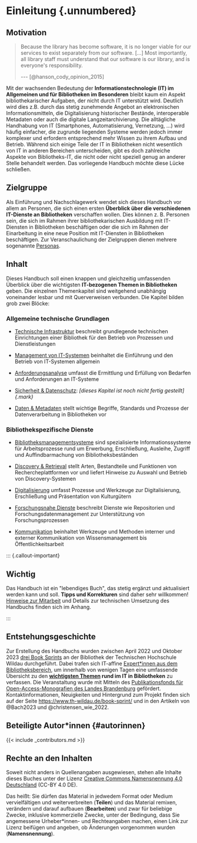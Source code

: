 # Einleitung {.unnumbered}

## Motivation

> Because the library has become software, it is no longer viable for
> our services to exist separately from our software. \[\...\] Most
> importantly, all library staff must understand that our software is
> our library, and is everyone's responsibility.
>
> --- [@hanson_cody_opinion_2015]

Mit der wachsenden Bedeutung der **Informationstechnologie (IT) im Allgemeinen
und für Bibliotheken im Besonderen** bleibt kaum ein Aspekt bibliothekarischer
Aufgaben, der nicht durch IT unterstützt wird.  Deutlich wird dies z.B. durch
das stetig zunehmende Angebot an elektronischen Informationsmitteln, die
Digitalisierung historischer Bestände, interoperable Metadaten oder auch die
digitale Langzeitarchivierung. Die alltägliche Handhabung von IT (Smartphones,
Automatisierung, Vernetzung, ...) wird häufig einfacher, die zugrunde liegenden
Systeme werden jedoch immer komplexer und erfordern entsprechend mehr Wissen zu
ihrem Aufbau und Betrieb. Während sich einige Teile der IT in Bibliotheken
nicht wesentlich von IT in anderen Bereichen unterscheiden, gibt es doch
zahlreiche Aspekte von Bibliotheks-IT, die nicht oder nicht speziell genug an
anderer Stelle behandelt werden. Das vorliegende Handbuch möchte diese Lücke
schließen.

## Zielgruppe

Als Einführung und Nachschlagewerk wendet sich dieses Handbuch vor allem an
Personen, die sich einen ersten **Überblick über die verschiedenen IT-Dienste
an Bibliotheken** verschaffen wollen. Dies können z. B. Personen sein, die sich
im Rahmen ihrer bibliothekarischen Ausbildung mit IT-Diensten in Bibliotheken
beschäftigen oder die sich im Rahmen der Einarbeitung in eine neue Position mit
IT-Diensten in Bibliotheken beschäftigen. Zur Veranschaulichung der Zielgruppen
dienen mehrere sogenannte [Personas](#zielgruppe).

## Inhalt

Dieses Handbuch soll einen knappen und gleichzeitig umfassenden Überblick über
die wichtigsten **IT-bezogenen Themen in Bibliotheken** geben. Die einzelnen
Themenkapitel sind weitgehend unabhängig voneinander lesbar und mit
Querverweisen verbunden. Die Kapitel bilden grob zwei Blöcke:
 
### Allgemeine technische Grundlagen
 
- [Technische Infrastruktur](infrastruktur.md) beschreibt grundlegende technischen Einrichtungen einer Bibliothek für den Betrieb von Prozessen und Dienstleistungen
 
- [Management von IT-Systemen](management.md) beinhaltet die Einführung und den Betrieb von IT-Systemen allgemein

- [Anforderungsanalyse](anforderungen.md) umfasst die Ermittlung und Erfüllung von Bedarfen und Anforderungen an IT-Systeme

- [Sicherheit & Datenschutz](sicherheit.md): *[dieses Kapitel ist noch nicht fertig gestellt]{.mark}*
 
- [Daten & Metadaten](metadaten.md) stellt wichtige Begriffe, Standards und Prozesse der Datenverarbeitung in Bibliotheken vor
 
### Bibliothekspezifische Dienste
 
- [Bibliotheksmanagementsysteme](bibliotheksmanagementsysteme.md) sind spezialisierte Informationssysteme für Arbeitsprozesse rund um Erwerbung, Erschließung, Ausleihe, Zugriff und Auffindbarmachung von Bibliotheksbeständen
 
- [Discovery & Retrieval](discovery.md) stellt Arten, Bestandteile und Funktionen von Rechercheplattformen vor und liefert Hinweise zu Auswahl und Betrieb von Discovery-Systemen
 
- [Digitalisierung](digitalisierung.md) umfasst Prozesse und Werkzeuge zur Digitalisierung, Erschließung und Präsentation von Kulturgütern
 
- [Forschungsnahe Dienste](forschungsnahe-dienste.md) beschreibt Dienste wie Repositorien und Forschungsdatenmanagement zur Unterstützung von Forschungsprozessen
 
- [Kommunikation](kommunikation.md) beinhaltet Werkzeuge und Methoden interner und externer Kommunikation von Wissensmanagement bis Öffentlichkeitsarbeit

::: {.callout-important}

## Wichtig

Das Handbuch ist ein "lebendiges Buch", das stetig ergänzt und aktualisiert
werden kann und soll. **Tipps und Korrekturen** sind daher sehr willkommen!
[Hinweise zur Mitarbeit](#mitarbeit) und Details zur technischen
Umsetzung des Handbuchs finden sich im Anhang.

:::

## Entstehungsgeschichte

Zur Erstellung des Handbuchs wurden zwischen April 2022 und Oktober 2023 [drei
Book Sprints](https://www.th-wildau.de/book-sprint/) an der Bibliothek der
Technischen Hochschule Wildau durchgeführt. Dabei trafen sich IT-affine 
[Expert\*innen aus dem Bibliotheksbereich](#autorinnen), um innerhalb von
wenigen Tagen eine umfassende Übersicht zu den **[wichtigsten Themen](#inhalt)
rund im IT in Bibliotheken** zu verfassen. Die Veranstaltung wurde mit Mitteln
des [Publikationsfonds für Open-Access-Monografien des Landes
Brandenburg](https://open-access-brandenburg.de/fonds/) gefördert.
Kontaktinformationen, Neuigkeiten und Hintergrund zum Projekt finden sich auf
der Seite <https://www.th-wildau.de/book-sprint/> und in den Artikeln von
@Bach2023 und @christensen_wie_2022.

## Beteiligte Autor\*innen {#autorinnen}

{{< include _contributors.md >}}

## Rechte an den Inhalten

Soweit nicht anders in Quellenangaben ausgewiesen, stehen alle Inhalte dieses
Buches unter der Lizenz [Creative Commons Namensnennung 4.0
Deutschland](https://creativecommons.org/licenses/by/4.0/de/) (CC-BY 4.0 DE).

Das heißt: Sie dürfen das Material in jedwedem Format oder Medium
vervielfältigen und weiterverbreiten (**Teilen**) und das Material remixen,
verändern und darauf aufbauen (**Bearbeiten**) und zwar für beliebige Zwecke,
inklusive kommerzielle Zwecke, unter der Bedingung, dass Sie angemessene
Urheber\*innen- und Rechteangaben machen, einen Link zur Lizenz beifügen und
angeben, ob Änderungen vorgenommen wurden (**Namensnennung**).
